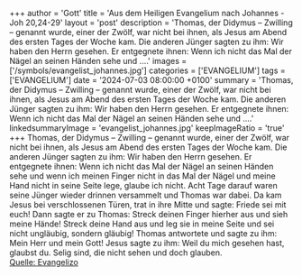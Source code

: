 +++
author = 'Gott'
title = 'Aus dem Heiligen Evangelium nach Johannes - Joh 20,24-29'
layout = 'post'
description = 'Thomas, der Didymus – Zwilling – genannt wurde, einer der Zwölf, war nicht bei ihnen, als Jesus am Abend des ersten Tages der Woche kam. Die anderen Jünger sagten zu ihm: Wir haben den Herrn gesehen. Er entgegnete ihnen: Wenn ich nicht das Mal der Nägel an seinen Händen sehe und ....'
images = ['/symbols/evangelist_johannes.jpg']
categories = ['EVANGELIUM']
tags = ['EVANGELIUM']
date = '2024-07-03 08:00:00 +0100'
summary = 'Thomas, der Didymus – Zwilling – genannt wurde, einer der Zwölf, war nicht bei ihnen, als Jesus am Abend des ersten Tages der Woche kam. Die anderen Jünger sagten zu ihm: Wir haben den Herrn gesehen. Er entgegnete ihnen: Wenn ich nicht das Mal der Nägel an seinen Händen sehe und ....'
linkedsummaryImage = 'evangelist_johannes.jpg'
keepImageRatio = 'true'
+++
Thomas, der Didymus – Zwilling – genannt wurde, einer der Zwölf, war nicht bei ihnen, als Jesus am Abend des ersten Tages der Woche kam.
Die anderen Jünger sagten zu ihm: Wir haben den Herrn gesehen. Er entgegnete ihnen: Wenn ich nicht das Mal der Nägel an seinen Händen sehe und wenn ich meinen Finger nicht in das Mal der Nägel und meine Hand nicht in seine Seite lege, glaube ich nicht.<!--more-->
Acht Tage darauf waren seine Jünger wieder drinnen versammelt und Thomas war dabei. Da kam Jesus bei verschlossenen Türen, trat in ihre Mitte und sagte: Friede sei mit euch!
Dann sagte er zu Thomas: Streck deinen Finger hierher aus und sieh meine Hände! Streck deine Hand aus und leg sie in meine Seite und sei nicht ungläubig, sondern gläubig!
Thomas antwortete und sagte zu ihm: Mein Herr und mein Gott!
Jesus sagte zu ihm: Weil du mich gesehen hast, glaubst du. Selig sind, die nicht sehen und doch glauben.<br> [Quelle: Evangelizo](https://evangeliumtagfuertag.org/DE/gospel)